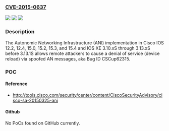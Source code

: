 ### [CVE-2015-0637](https://cve.mitre.org/cgi-bin/cvename.cgi?name=CVE-2015-0637)
![](https://img.shields.io/static/v1?label=Product&message=n%2Fa&color=blue)
![](https://img.shields.io/static/v1?label=Version&message=n%2Fa&color=blue)
![](https://img.shields.io/static/v1?label=Vulnerability&message=n%2Fa&color=brighgreen)

### Description

The Autonomic Networking Infrastructure (ANI) implementation in Cisco IOS 12.2, 12.4, 15.0, 15.2, 15.3, and 15.4 and IOS XE 3.10.xS through 3.13.xS before 3.13.1S allows remote attackers to cause a denial of service (device reload) via spoofed AN messages, aka Bug ID CSCup62315.

### POC

#### Reference
- http://tools.cisco.com/security/center/content/CiscoSecurityAdvisory/cisco-sa-20150325-ani

#### Github
No PoCs found on GitHub currently.


